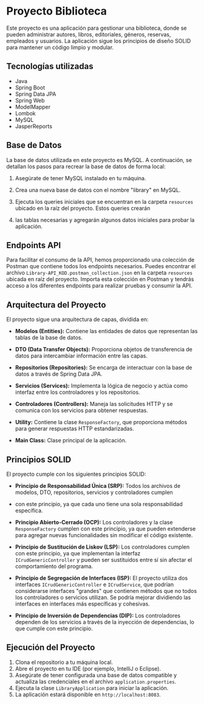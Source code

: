 # Proyecto Biblioteca

Este proyecto es una aplicación para gestionar una biblioteca, donde se pueden administrar autores, libros, editoriales, géneros, 
reservas, empleados y usuarios. La aplicación sigue los principios de diseño SOLID para mantener un código limpio y modular.

## Tecnologías utilizadas

- Java
- Spring Boot
- Spring Data JPA
- Spring Web
- ModelMapper
- Lombok
- MySQL
- JasperReports

## Base de Datos

La base de datos utilizada en este proyecto es MySQL. A continuación, se detallan los pasos para recrear la base de datos de forma 
local:

1. Asegúrate de tener MySQL instalado en tu máquina.

2. Crea una nueva base de datos con el nombre "library" en MySQL.

3. Ejecuta los queries iniciales que se encuentran en la carpeta `resources` ubicado en la raíz del proyecto. Estos queries crearán
4. las tablas necesarias y agregarán algunos datos iniciales para probar la aplicación.

## Endpoints API

Para facilitar el consumo de la API, hemos proporcionado una colección de Postman que contiene todos los endpoints necesarios.
Puedes encontrar el archivo `Library-API_KOD.postman_collection.json` en la carpeta `resources` ubicada en raíz del proyecto.
Importa esta colección en Postman y tendrás acceso a los diferentes endpoints para realizar pruebas y consumir la API.


## Arquitectura del Proyecto

El proyecto sigue una arquitectura de capas, dividida en:

- **Modelos (Entities):** Contiene las entidades de datos que representan las tablas de la base de datos.

- **DTO (Data Transfer Objects):** Proporciona objetos de transferencia de datos para intercambiar información entre las capas.

- **Repositorios (Repositories):** Se encarga de interactuar con la base de datos a través de Spring Data JPA.

- **Servicios (Services):** Implementa la lógica de negocio y actúa como interfaz entre los controladores y los repositorios.

- **Controladores (Controllers):** Maneja las solicitudes HTTP y se comunica con los servicios para obtener respuestas.

- **Utility:** Contiene la clase `ResponseFactory`, que proporciona métodos para generar respuestas HTTP estandarizadas.

- **Main Class:** Clase principal de la aplicación.

## Principios SOLID

El proyecto cumple con los siguientes principios SOLID:

- **Principio de Responsabilidad Única (SRP):** Todos los archivos de modelos, DTO, repositorios, servicios y controladores cumplen
- con este principio, ya que cada uno tiene una sola responsabilidad específica.

- **Principio Abierto-Cerrado (OCP):** Los controladores y la clase `ResponseFactory` cumplen con este principio, ya que pueden
extenderse para agregar nuevas funcionalidades sin modificar el código existente.

- **Principio de Sustitución de Liskov (LSP):** Los controladores cumplen con este principio, ya que implementan la interfaz
`ICrudGenericController` y pueden ser sustituidos entre sí sin afectar el comportamiento del programa.

- **Principio de Segregación de Interfaces (ISP):** El proyecto utiliza dos interfaces `ICrudGenericController` e `ICrudService`,
que podrían considerarse interfaces "grandes" que contienen métodos que no todos los controladores o servicios utilizan.
Se podría mejorar dividiendo las interfaces en interfaces más específicas y cohesivas.

- **Principio de Inversión de Dependencias (DIP):** Los controladores dependen de los servicios a través de la inyección de dependencias,
lo que cumple con este principio.

## Ejecución del Proyecto

1. Clona el repositorio a tu máquina local.
2. Abre el proyecto en tu IDE (por ejemplo, IntelliJ o Eclipse).
3. Asegúrate de tener configurada una base de datos compatible y actualiza las credenciales en el archivo `application.properties`.
4. Ejecuta la clase `LibraryApplication` para iniciar la aplicación.
5. La aplicación estará disponible en `http://localhost:8083`.
